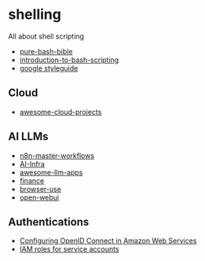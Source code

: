 # shelling
All about shell scripting

- [pure-bash-bible](https://github.com/dylanaraps/pure-bash-bible)
- [introduction-to-bash-scripting](https://github.com/bobbyiliev/introduction-to-bash-scripting/blob/main/index.html)
- [google styleguide](https://google.github.io/styleguide/shellguide.html)

## Cloud
- [awesome-cloud-projects]((https://github.com/mzazon/awesome-cloud-projects))

## AI LLMs
- [n8n-master-workflows](https://github.com/djeknet/n8n-master-workflows)
- [AI-Infra](https://github.com/pacoxu/AI-Infra)
- [awesome-llm-apps](https://github.com/Shubhamsaboo/awesome-llm-apps)
- [finance](https://github.com/yorkeccak/finance)
- [browser-use](https://github.com/browser-use/browser-use)
- [open-webui](https://github.com/open-webui/open-webui)

## Authentications
- [Configuring OpenID Connect in Amazon Web Services](https://docs.github.com/en/actions/how-tos/secure-your-work/security-harden-deployments/oidc-in-aws?apiVersion=2022-11-28)
- [IAM roles for service accounts](https://docs.aws.amazon.com/eks/latest/userguide/iam-roles-for-service-accounts.html)
